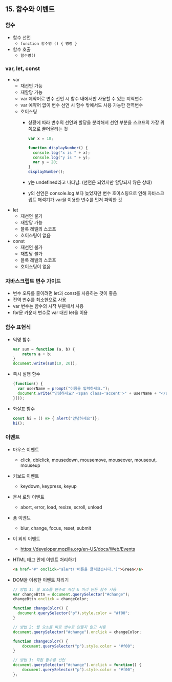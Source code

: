 ## 15. 함수와 이벤트

### 함수

- 함수 선언
    - `function 함수명 () { 명령 }`
- 함수 호출
    - `함수명()`

### var, let, const

- var
    - 재선언 가능
    - 재할당 가능
    - var 예약어로 변수 선언 시 함수 내에서만 사용할 수 있는 지역변수
    - var 예약어 없이 변수 선언 시 함수 밖에서도 사용 가능한 전역변수
    - 호이스팅
        - 상황에 따라 변수의 선언과 할당을 분리해서 선언 부분을 스코프의 가장 위쪽으로 끌어올리는 것
            
            ```jsx
            var x = 10;
            
            function displayNumber() {
              console.log("x is " + x);
              console.log("y is " + y);      
              var y = 20;
            }
            displayNumber();
            ```
            
        - y는 undefined라고 나타남. (선언은 되었지만 할당되지 않은 상태)
        - y의 선언은 console.log 보다 늦었지만 변수 호이스팅으로 인해 자바스크립트 해석기가 var을 이용한 변수를 먼저 파악한 것
- let
    - 재선언 불가
    - 재할당 가능
    - 블록 레벨의 스코프
    - 호이스팅이 없음
- const
    - 재선언 불가
    - 재할당 불가
    - 블록 레벨의 스코프
    - 호이스팅이 없음

### 자바스크립트 변수 가이드

- 변수 오류를 줄이려면 let과 const를 사용하는 것이 좋음
- 전역 변수를 최소한으로 사용
- var 변수는 함수의 시작 부분에서 사용
- for문 카운터 변수로 var 대신 let을 이용

### 함수 표현식

- 익명 함수
    
    ```jsx
    var sum = function (a, b) {
    	return a + b;
    }
    document.write(sum(10, 20));
    ```
    
- 즉시 실행 함수
    
    ```jsx
    (function() {
      var userName = prompt("이름을 입력하세요.");
      document.write("안녕하세요? <span class='accent'>" + userName + "</span>님!");
    }());
    ```
    
- 화살표 함수
    
    ```jsx
    const hi = () => { alert("안녕하세요")};
    hi();
    ```
    

### 이벤트

- 마우스 이벤트
    - click, dblclick, mousedown, mousemove, mouseover, mouseout, mouseup
- 키보드 이벤트
    - keydown, keypress, keyup
- 문서 로딩 이벤트
    - abort, error, load, resize, scroll, unload
- 폼 이벤트
    - blur, change, focus, reset, submit
- 이 외의 이벤트
    - https://developer.mozilla.org/en-US/docs/Web/Events
- HTML 태그 안에 이벤트 처리하기
    
    ```html
    <a href="#" onclick="alert('버튼을 클릭했습니다.')">Green</a>
    ```
    
- DOM을 이용한 이벤트 처리기
    
    ```jsx
    // 방법 1: 웹 요소를 변수로 지정 & 미리 만든 함수 사용
    var changeBttn = document.querySelector("#change");
    changeBttn.onclick = changeColor;
    
    function changeColor() {
      document.querySelector("p").style.color = "#f00";
    }
    ```
    
    ```jsx
    // 방법 2: 웹 요소를 따로 변수로 만들지 않고 사용
    document.querySelector("#change").onclick = changeColor;
    
    function changeColor() {
    	document.querySelector("p").style.color = "#f00";
    }
    ```
    
    ```jsx
    // 방법 3: 직접 함수를 선언
    document.querySelector("#change").onclick = function() {
    	document.querySelector("p").style.color = "#f00";
    };
    ```